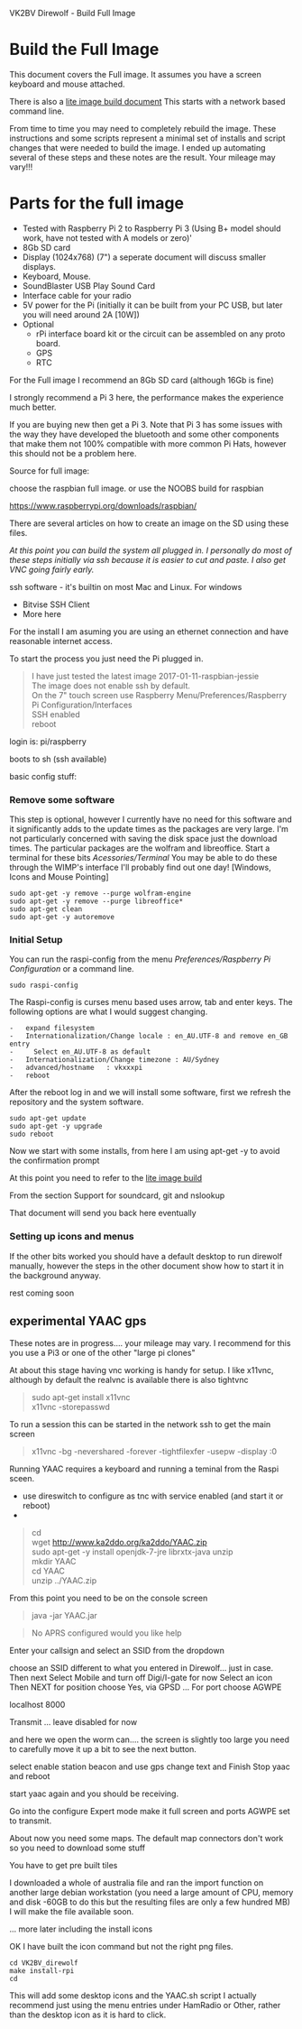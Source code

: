 VK2BV Direwolf - Build Full Image

 

# Build the Full Image

This document covers the Full image. It assumes you have a screen keyboard and mouse attached.

There is also a [lite image build document](https://github.com/sgtsmall/VK2BV_Direwolf/blob/master/docs/VK2BV_direwolflite_build.md) This starts with a network based command line.

From time to time you may need to completely rebuild the image. These instructions and some scripts represent a minimal set of installs and script changes that were needed to build the image. I ended up automating several of these steps and these notes are the result. Your mileage may vary!!!

# Parts for the full image

  - Tested with Raspberry Pi 2 to Raspberry Pi 3 (Using B+ model should work, have not tested with A models or zero)'
  - 8Gb SD card
  - Display (1024x768) (7") a seperate document will discuss smaller displays.
  - Keyboard, Mouse.
  - SoundBlaster USB Play Sound Card
  - Interface cable for your radio
  - 5V power for the Pi (initially it can be built from your PC USB, but later you will need around 2A [10W])
  - Optional
    - rPi interface board kit or the circuit can be assembled on any proto board. 
    - GPS
    - RTC

For the Full image I recommend an 8Gb SD card (although 16Gb is fine)

I strongly recommend a Pi 3 here, the performance makes the experience much better.

If you are buying new then get a Pi 3. Note that Pi 3 has some issues with the way they have developed the bluetooth and some other components that make them not 100% compatible with more common Pi Hats, however this should not be a problem here.

Source for full image:

choose the raspbian full image.
or use the NOOBS build for raspbian

https://www.raspberrypi.org/downloads/raspbian/

There are several articles on how to create an image on the SD using these files.



_At this point you can build the system all plugged in. I personally do most of these steps initially via ssh because it is easier to cut and paste. I also get VNC going fairly early._

ssh software - it's builtin on most Mac and Linux. For windows 
  - Bitvise SSH Client
  - More here


For the install I am asuming you are using an ethernet connection and have reasonable internet access.

To start the process you just need the Pi plugged in.

> I have just tested the latest image 2017-01-11-raspbian-jessie  
> The image does not enable ssh by default.  
> On the 7" touch screen use Raspberry Menu/Preferences/Raspberry Pi Configuration/Interfaces  
>  SSH enabled  
> reboot  



login is: pi/raspberry

boots to sh (ssh available)

basic config stuff:


### Remove some software
This step is optional, however I currently have no need for this software and it significantly adds to the update times as the packages are very large. I'm not particularly concerned with saving the disk space just the download times.
The particular packages are the wolfram and libreoffice.
Start a terminal for these bits _Acessories/Terminal_ You may be able to do these through the WIMP's interface I'll probably find out one day! [Windows, Icons and Mouse Pointing]

```
sudo apt-get -y remove --purge wolfram-engine
sudo apt-get -y remove --purge libreoffice*
sudo apt-get clean
sudo apt-get -y autoremove
```

### Initial Setup

You can run the raspi-config from the menu _Preferences/Raspberry Pi Configuration_ or a command line.

```
sudo raspi-config
```

The Raspi-config is curses menu based uses arrow, tab and enter keys. The following options are what I would suggest changing.  
  
  
    
    -   expand filesystem  
    -   Internationalization/Change locale : en_AU.UTF-8 and remove en_GB entry 
    -     Select en_AU.UTF-8 as default
    -   Internationalization/Change timezone : AU/Sydney  
    -   advanced/hostname   : vkxxxpi  
    -   reboot  

After the reboot log in and we will install some software, first we refresh the repository and the system software.

```shell
sudo apt-get update
sudo apt-get -y upgrade
sudo reboot
```

Now we start with some installs, from here I am using apt-get -y to avoid the confirmation prompt

At this point you need to refer to the [lite image build](https://github.com/sgtsmall/VK2BV_Direwolf/blob/master/docs/VK2BV_direwolflite_build.md#support-for-soundcard-git-and-nslookup)

From the section 
Support for soundcard, git and nslookup



That document will send you back here eventually


### Setting up icons and menus

If the other bits worked you should have a default desktop to run direwolf manually, however the steps in the other document show how to start it in the background anyway.

rest coming soon

## experimental YAAC gps

These notes are in progress.... your mileage may vary. I recommend for this you use a Pi3 or one of the other "large pi clones"

At about this stage having vnc working is handy for setup.
I like x11vnc, although by default the realvnc is available
there is also tightvnc

> sudo apt-get install x11vnc  
> x11vnc -storepasswd  

To run a session this can be started in the network ssh to get the main screen 
> x11vnc -bg -nevershared -forever -tightfilexfer -usepw -display :0  

Running YAAC requires a keyboard and running a teminal from the Raspi sceen.

- use direswitch to configure as tnc with service enabled (and start it or reboot)
- 
> cd  
> wget http://www.ka2ddo.org/ka2ddo/YAAC.zip    
> sudo apt-get -y install openjdk-7-jre librxtx-java unzip  
> mkdir YAAC  
> cd YAAC  
> unzip ../YAAC.zip  

From this point you need to be on the console screen

> java -jar YAAC.jar


> No APRS configured would you like help

Enter your callsign and select an SSID from the dropdown

choose an SSID different to what you entered in Direwolf... just in case.
Then next
Select Mobile and turn off Digi/I-gate for now
Select an icon
Then NEXT
for position choose Yes, via GPSD
...
For port choose AGWPE

localhost
8000

Transmit ... leave disabled for now

and here we open the worm can.... the screen is slightly too large you need to carefully move it up a bit to see the next button.

select enable station beacon and use gps
change text and Finish
Stop yaac and reboot

start yaac again and you should be receiving.

Go into the configure Expert mode  make it full screen and ports AGWPE set to transmit.

About now you need some maps. The default map connectors don't work so you need to download some stuff

You have to get pre built tiles 

I downloaded a whole of australia file and ran the import function on another large debian workstation (you need a large amount of CPU, memory and disk -60GB to do this but the resulting files are only a few hundred MB) I will make the file available soon.

... more later including the install icons

OK I have built the icon command but not the right png files.

```
cd VK2BV_direwolf
make install-rpi
cd
```

This will add some desktop icons and the YAAC.sh script
I actually recommend just using the menu entries under HamRadio or Other, rather than the desktop icon as it is hard to click.


